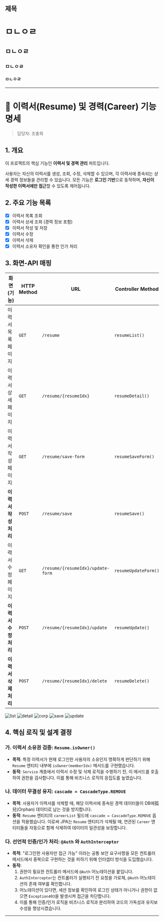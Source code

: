 
제목
---
# ㅁㄴㅇㄹ
## ㅁㄴㅇㄹ
### ㅁㄴㅇㄹ
#### ㅁㄴㅇㄹ
---
# 📝 이력서(Resume) 및 경력(Career) 기능 명세

> 담당자: 조충희

## 1. 개요

이 프로젝트의 핵심 기능인 **이력서 및 경력 관리** 파트입니다.

사용자는 자신의 이력서를 생성, 조회, 수정, 삭제할 수 있으며, 각 이력서에 종속되는 상세 경력 정보들을 관리할 수 있습니다. 모든 기능은 **로그인 기반**으로 동작하며, **자신이 작성한 이력서에만 접근**할 수 있도록 제어됩니다.

## 2. 주요 기능 목록

-   [x] 이력서 목록 조회
-   [x] 이력서 상세 조회 (경력 정보 포함)
-   [x] 이력서 작성 및 저장
-   [x] 이력서 수정
-   [x] 이력서 삭제
-   [x] 이력서 소유자 확인을 통한 인가 처리

## 3. 화면-API 매핑

| 화면 (기능)             | HTTP Method | URL                               | Controller Method         | `@Auth` 필요 여부 |
| ----------------------- | ----------- | --------------------------------- | ------------------------- | ----------------- |
| 이력서 목록 페이지        | `GET`       | `/resume`                         | `resumeList()`            | O                 |
| 이력서 상세 페이지        | `GET`       | `/resume/{resumeIdx}`             | `resumeDetail()`          | O                 |
| 이력서 작성 페이지        | `GET`       | `/resume/save-form`               | `resumeSaveForm()`        | O                 |
| **이력서 작성 처리**      | `POST`      | `/resume/save`                    | `resumeSave()`            | O                 |
| 이력서 수정 페이지        | `GET`       | `/resume/{resumeIdx}/update-form` | `resumeUpdateForm()`      | O                 |
| **이력서 수정 처리**      | `POST`      | `/resume/{resumeIdx}/update`      | `resumeUpdate()`          | O                 |
| **이력서 삭제 처리**      | `POST`      | `/resume/{resumeIdx}/delete`      | `resumeDelete()`          | O                 |

![list](https://github.com/user-attachments/assets/983ff860-5186-4fce-bc11-328cf71a91c1)
![detail](https://github.com/user-attachments/assets/c01a650a-e2e0-409a-bf12-ed578e37ac15)
![corp](https://github.com/user-attachments/assets/68937970-70df-4c99-8803-964576096c0a)
![save](https://github.com/user-attachments/assets/08ea6f46-b2c7-4833-87fc-2a2eac31adc8)
![update](https://github.com/user-attachments/assets/8fcf770a-18c6-45f8-9184-9e06ecde267f)

## 4. 핵심 로직 및 설계 결정

### 가. 이력서 소유권 검증: `Resume.isOwner()`

-   **목적**: 특정 이력서가 현재 로그인한 사용자의 소유인지 명확하게 판단하기 위해 `Resume` 엔티티 내부에 `isOwner(memberIdx)` 메서드를 구현했습니다.
-   **동작**: `Service` 계층에서 이력서 수정 및 삭제 로직을 수행하기 전, 이 메서드를 호출하여 권한을 검사합니다. 이를 통해 비즈니스 로직의 응집도를 높였습니다.

### 나. 데이터 무결성 유지: `cascade = CascadeType.REMOVE`

-   **목적**: 사용자가 이력서를 삭제할 때, 해당 이력서에 종속된 경력 데이터들이 DB에孤兒(Orphan) 데이터로 남는 것을 방지합니다.
-   **동작**: `Resume` 엔티티의 `careerList` 필드에 `cascade = CascadeType.REMOVE` 옵션을 적용했습니다. 이로써 JPA는 `Resume` 엔티티가 삭제될 때, 연관된 `Career` 엔티티들을 자동으로 함께 삭제하여 데이터의 일관성을 보장합니다.

### 다. 선언적 인증/인가 처리: `@Auth` 와 `AuthInterceptor`

-   **목적**: "로그인한 사용자만 접근 가능" 이라는 공통 보안 요구사항을 모든 컨트롤러 메서드에서 중복으로 구현하는 것을 피하기 위해 인터셉터 방식을 도입했습니다.
-   **동작**:
    1.  권한이 필요한 컨트롤러 메서드에 `@Auth` 어노테이션을 붙입니다.
    2.  `AuthInterceptor`는 컨트롤러가 실행되기 전 요청을 가로채, `@Auth` 어노테이션의 존재 여부를 확인합니다.
    3.  어노테이션이 있다면, 세션 정보를 확인하여 로그인 상태가 아니거나 권한이 없으면 `Exception403`을 발생시켜 접근을 차단합니다.
    4.  이를 통해 인증/인가 로직을 비즈니스 로직과 분리하여 코드의 가독성과 유지보수성을 향상시켰습니다.
---
